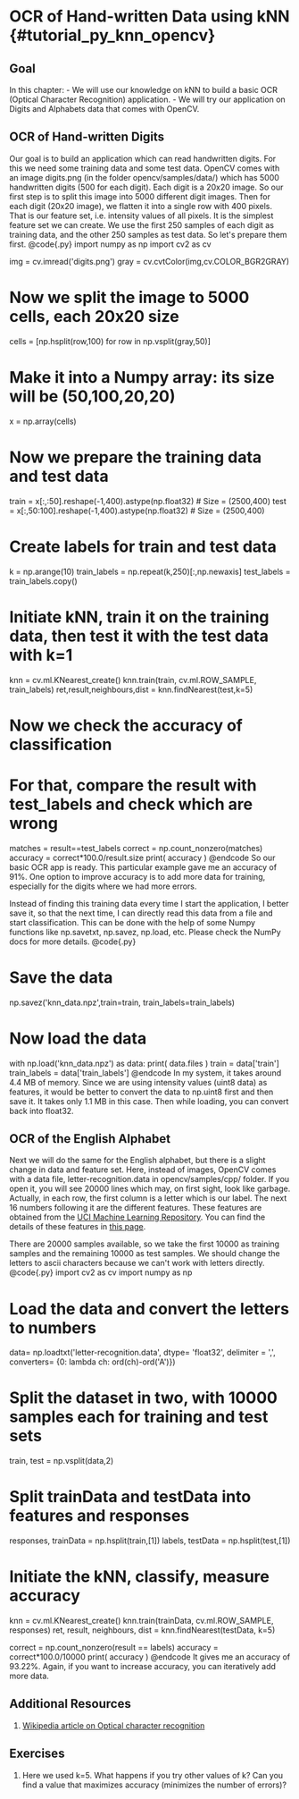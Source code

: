 OCR of Hand-written Data using kNN {#tutorial_py_knn_opencv}
==================================

Goal
----

In this chapter:
    -   We will use our knowledge on kNN to build a basic OCR (Optical Character Recognition) application.
    -   We will try our application on Digits and Alphabets data that comes with OpenCV.

OCR of Hand-written Digits
--------------------------

Our goal is to build an application which can read handwritten digits. For this we need some
training data and some test data. OpenCV comes with an image digits.png (in the folder
opencv/samples/data/) which has 5000 handwritten digits (500 for each digit). Each digit is
a 20x20 image. So our first step is to split this image into 5000 different digit images. Then for each digit (20x20 image),
we flatten it into a single row with 400 pixels. That is our feature set, i.e. intensity values of all
pixels. It is the simplest feature set we can create. We use the first 250 samples of each digit as
training data, and the other 250 samples as test data. So let's prepare them first.
@code{.py}
import numpy as np
import cv2 as cv

img = cv.imread('digits.png')
gray = cv.cvtColor(img,cv.COLOR_BGR2GRAY)

# Now we split the image to 5000 cells, each 20x20 size
cells = [np.hsplit(row,100) for row in np.vsplit(gray,50)]

# Make it into a Numpy array: its size will be (50,100,20,20)
x = np.array(cells)

# Now we prepare the training data and test data
train = x[:,:50].reshape(-1,400).astype(np.float32) # Size = (2500,400)
test = x[:,50:100].reshape(-1,400).astype(np.float32) # Size = (2500,400)

# Create labels for train and test data
k = np.arange(10)
train_labels = np.repeat(k,250)[:,np.newaxis]
test_labels = train_labels.copy()

# Initiate kNN, train it on the training data, then test it with the test data with k=1
knn = cv.ml.KNearest_create()
knn.train(train, cv.ml.ROW_SAMPLE, train_labels)
ret,result,neighbours,dist = knn.findNearest(test,k=5)

# Now we check the accuracy of classification
# For that, compare the result with test_labels and check which are wrong
matches = result==test_labels
correct = np.count_nonzero(matches)
accuracy = correct*100.0/result.size
print( accuracy )
@endcode
So our basic OCR app is ready. This particular example gave me an accuracy of 91%. One option to
improve accuracy is to add more data for training, especially for the digits where we had more errors.

Instead of finding
this training data every time I start the application, I better save it, so that the next time, I can directly
read this data from a file and start classification. This can be done with the help of some Numpy
functions like np.savetxt, np.savez, np.load, etc. Please check the NumPy docs for more details.
@code{.py}
# Save the data
np.savez('knn_data.npz',train=train, train_labels=train_labels)

# Now load the data
with np.load('knn_data.npz') as data:
    print( data.files )
    train = data['train']
    train_labels = data['train_labels']
@endcode
In my system, it takes around 4.4 MB of memory. Since we are using intensity values (uint8 data) as
features, it would be better to convert the data to np.uint8 first and then save it. It takes only
1.1 MB in this case. Then while loading, you can convert back into float32.

OCR of the English Alphabet
------------------------

Next we will do the same for the English alphabet, but there is a slight change in data and feature
set. Here, instead of images, OpenCV comes with a data file, letter-recognition.data in
opencv/samples/cpp/ folder. If you open it, you will see 20000 lines which may, on first sight, look
like garbage. Actually, in each row, the first column is a letter which is our label. The next 16 numbers
following it are the different features. These features are obtained from the [UCI Machine Learning
Repository](http://archive.ics.uci.edu/ml/). You can find the details of these features in [this
page](http://archive.ics.uci.edu/ml/datasets/Letter+Recognition).

There are 20000 samples available, so we take the first 10000 as training samples and the remaining
10000 as test samples. We should change the letters to ascii characters because we can't work with
letters directly.
@code{.py}
import cv2 as cv
import numpy as np

# Load the data and convert the letters to numbers
data= np.loadtxt('letter-recognition.data', dtype= 'float32', delimiter = ',',
                    converters= {0: lambda ch: ord(ch)-ord('A')})

# Split the dataset in two, with 10000 samples each for training and test sets
train, test = np.vsplit(data,2)

# Split trainData and testData into features and responses
responses, trainData = np.hsplit(train,[1])
labels, testData = np.hsplit(test,[1])

# Initiate the kNN, classify, measure accuracy
knn = cv.ml.KNearest_create()
knn.train(trainData, cv.ml.ROW_SAMPLE, responses)
ret, result, neighbours, dist = knn.findNearest(testData, k=5)

correct = np.count_nonzero(result == labels)
accuracy = correct*100.0/10000
print( accuracy )
@endcode
It gives me an accuracy of 93.22%. Again, if you want to increase accuracy, you can iteratively add
more data.

Additional Resources
--------------------
1. [Wikipedia article on Optical character recognition](https://en.wikipedia.org/wiki/Optical_character_recognition)

Exercises
---------
1. Here we used k=5. What happens if you try other values of k? Can you find a value that maximizes accuracy (minimizes the number of errors)?